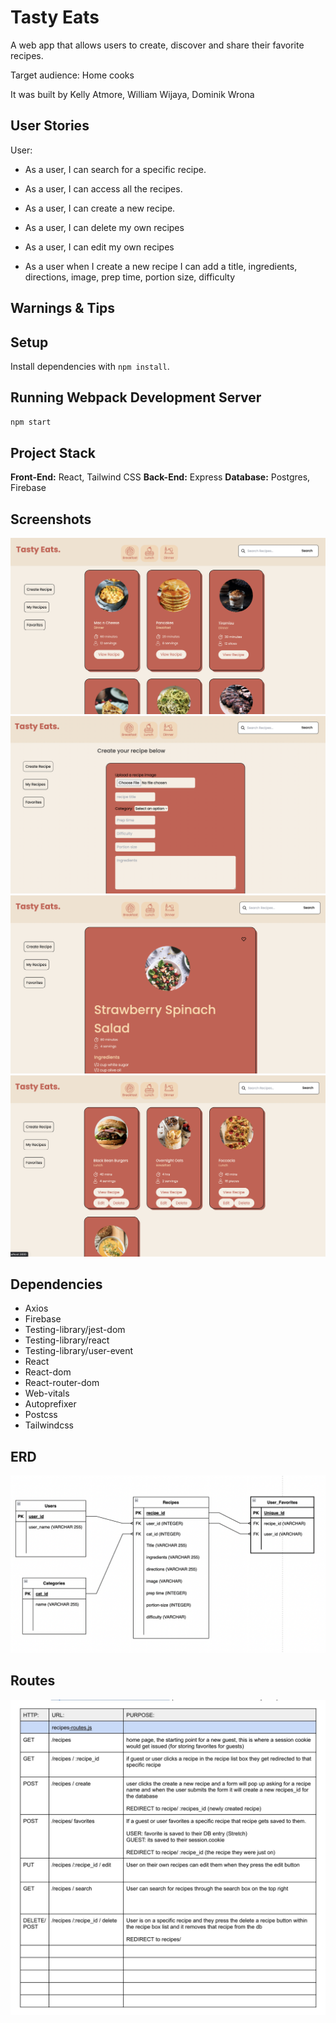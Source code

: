Tasty Eats 
=========

A web app that allows users to create, discover and share their favorite recipes. 

Target audience: Home cooks 

It was built by Kelly Atmore, William Wijaya, Dominik Wrona 


## User Stories

User:
- As a user, I can search for a specific recipe. 

- As a user, I can access all the recipes. 

- As a user, I can create a new recipe. 

- As a user, I can delete my own recipes

- As a user, I can edit my own recipes 
 
- As a user when I create a new recipe I can add a title, ingredients, directions, image, prep time, portion size, difficulty

## Warnings & Tips

## Setup
Install dependencies with `npm install`.
## Running Webpack Development Server
```sh
npm start
```


## Project Stack
__Front-End:__ React, Tailwind CSS
__Back-End:__ Express
__Database:__ Postgres, Firebase

## Screenshots

!['Home View'](client/src/docs/home.png)
!['Create a Recipe'](client/src/docs/create.png)
!['Full Recipe View'](client/src/docs/recipe_view.png)
!['Delete or Edit a Recipe'](client/src/docs/delete_edit.png)

## Dependencies

- Axios
- Firebase
- Testing-library/jest-dom
- Testing-library/react
- Testing-library/user-event
- React
- React-dom
- React-router-dom
- Web-vitals
- Autoprefixer
- Postcss
- Tailwindcss
 
## ERD

!['ERD'](client/src/docs/ERD.png)

## Routes

!['Routes'](client/src/docs/Routes.jpg)

